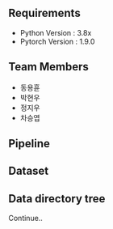## Requirements

- Python Version : 3.8x
- Pytorch Version : 1.9.0

## Team Members
- 동용휸
- 박현우
- 정지우
- 차승엽

## Pipeline

## Dataset

## Data directory tree


Continue..